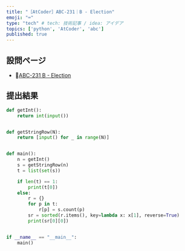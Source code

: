 ```yaml
---
title: "［AtCoder］ABC-231｜B - Election"
emoji: "⌨️"
type: "tech" # tech: 技術記事 / idea: アイデア
topics: ['python', 'AtCoder', 'abc']
published: true
---
```


## 設問ページ

- 🔗[ABC-231 B - Election](https://atcoder.jp/contests/abc231/tasks/abc231_b)

## 提出結果

```python
def getInt():
    return int(input())


def getStringRow(N):
    return [input() for _ in range(N)]


def main():
    n = getInt()
    s = getStringRow(n)
    t = list(set(s))

    if len(t) == 1:
        print(t[0])
    else:
        r = {}
        for p in t:
            r[p] = s.count(p)
        sr = sorted(r.items(), key=lambda x: x[1], reverse=True)
        print(sr[0][0])


if __name__ == "__main__":
    main()
```
